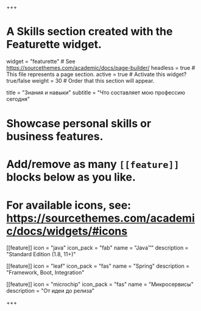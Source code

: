 +++
# A Skills section created with the Featurette widget.
widget = "featurette"  # See https://sourcethemes.com/academic/docs/page-builder/
headless = true  # This file represents a page section.
active = true  # Activate this widget? true/false
weight = 30  # Order that this section will appear.

title = "Знания и навыки"
subtitle = "Что составляет мою профессию сегодня"

# Showcase personal skills or business features.
# Add/remove as many `[[feature]]` blocks below as you like.
# For available icons, see: https://sourcethemes.com/academic/docs/widgets/#icons

[[feature]]
  icon = "java"
  icon_pack = "fab"
  name = "Java&trade;"
  description = "Standard Edition (1.8, 11+)"

[[feature]]
  icon = "leaf"
  icon_pack = "fas"
  name = "Spring"
  description = "Framework, Boot, Integration"  

[[feature]]
  icon = "microchip"
  icon_pack = "fas"
  name = "Микросервисы"
  description = "От идеи до релиза"

+++
